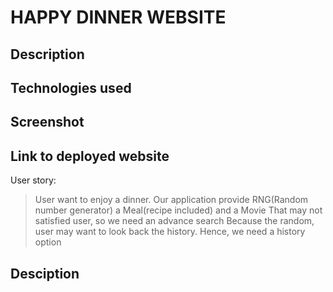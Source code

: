 # HAPPY DINNER WEBSITE

## Description
## Technologies used
## Screenshot
## Link to deployed website



User story:
> User want to enjoy a dinner.
> Our application provide RNG(Random number generator) a Meal(recipe included) and a Movie
> That may not satisfied user, so we need an advance search
> Because the random, user may want to look back the history. Hence, we need a history option


## Desciption